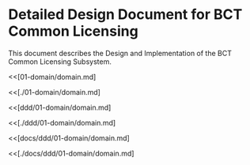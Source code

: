 # Detailed Design Document for BCT Common Licensing

This document describes the Design and Implementation of the BCT Common Licensing Subsystem.



<<[01-domain/domain.md]

<<[./01-domain/domain.md]

<<[ddd/01-domain/domain.md]

<<[./ddd/01-domain/domain.md]

<<[docs/ddd/01-domain/domain.md]

<<[./docs/ddd/01-domain/domain.md]
